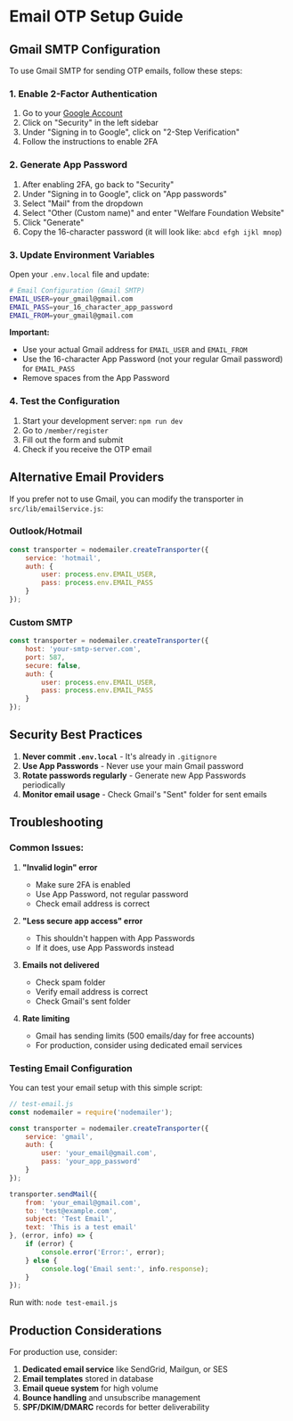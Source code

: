 # Email OTP Setup Guide

## Gmail SMTP Configuration

To use Gmail SMTP for sending OTP emails, follow these steps:

### 1. Enable 2-Factor Authentication

1. Go to your [Google Account](https://myaccount.google.com/)
2. Click on "Security" in the left sidebar
3. Under "Signing in to Google", click on "2-Step Verification"
4. Follow the instructions to enable 2FA

### 2. Generate App Password

1. After enabling 2FA, go back to "Security"
2. Under "Signing in to Google", click on "App passwords"
3. Select "Mail" from the dropdown
4. Select "Other (Custom name)" and enter "Welfare Foundation Website"
5. Click "Generate"
6. Copy the 16-character password (it will look like: `abcd efgh ijkl mnop`)

### 3. Update Environment Variables

Open your `.env.local` file and update:

```bash
# Email Configuration (Gmail SMTP)
EMAIL_USER=your_gmail@gmail.com
EMAIL_PASS=your_16_character_app_password
EMAIL_FROM=your_gmail@gmail.com
```

**Important:**
- Use your actual Gmail address for `EMAIL_USER` and `EMAIL_FROM`
- Use the 16-character App Password (not your regular Gmail password) for `EMAIL_PASS`
- Remove spaces from the App Password

### 4. Test the Configuration

1. Start your development server: `npm run dev`
2. Go to `/member/register`
3. Fill out the form and submit
4. Check if you receive the OTP email

## Alternative Email Providers

If you prefer not to use Gmail, you can modify the transporter in `src/lib/emailService.js`:

### Outlook/Hotmail
```javascript
const transporter = nodemailer.createTransporter({
    service: 'hotmail',
    auth: {
        user: process.env.EMAIL_USER,
        pass: process.env.EMAIL_PASS
    }
});
```

### Custom SMTP
```javascript
const transporter = nodemailer.createTransporter({
    host: 'your-smtp-server.com',
    port: 587,
    secure: false,
    auth: {
        user: process.env.EMAIL_USER,
        pass: process.env.EMAIL_PASS
    }
});
```

## Security Best Practices

1. **Never commit `.env.local`** - It's already in `.gitignore`
2. **Use App Passwords** - Never use your main Gmail password
3. **Rotate passwords regularly** - Generate new App Passwords periodically
4. **Monitor email usage** - Check Gmail's "Sent" folder for sent emails

## Troubleshooting

### Common Issues:

1. **"Invalid login" error**
   - Make sure 2FA is enabled
   - Use App Password, not regular password
   - Check email address is correct

2. **"Less secure app access" error**
   - This shouldn't happen with App Passwords
   - If it does, use App Passwords instead

3. **Emails not delivered**
   - Check spam folder
   - Verify email address is correct
   - Check Gmail's sent folder

4. **Rate limiting**
   - Gmail has sending limits (500 emails/day for free accounts)
   - For production, consider using dedicated email services

### Testing Email Configuration

You can test your email setup with this simple script:

```javascript
// test-email.js
const nodemailer = require('nodemailer');

const transporter = nodemailer.createTransporter({
    service: 'gmail',
    auth: {
        user: 'your_email@gmail.com',
        pass: 'your_app_password'
    }
});

transporter.sendMail({
    from: 'your_email@gmail.com',
    to: 'test@example.com',
    subject: 'Test Email',
    text: 'This is a test email'
}, (error, info) => {
    if (error) {
        console.error('Error:', error);
    } else {
        console.log('Email sent:', info.response);
    }
});
```

Run with: `node test-email.js`

## Production Considerations

For production use, consider:

1. **Dedicated email service** like SendGrid, Mailgun, or SES
2. **Email templates** stored in database
3. **Email queue system** for high volume
4. **Bounce handling** and unsubscribe management
5. **SPF/DKIM/DMARC** records for better deliverability
